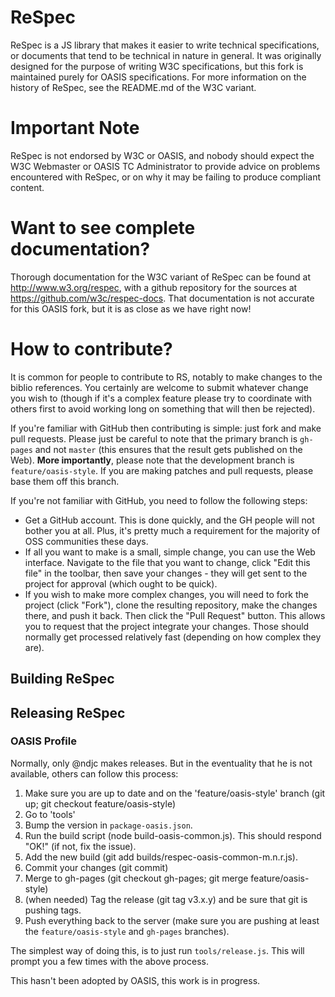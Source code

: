 ReSpec
======

ReSpec is a JS library that makes it easier to write technical specifications, or documents
that tend to be technical in nature in general. It was originally designed for the purpose
of writing W3C specifications, but this fork is maintained purely for OASIS specifications.
For more information on the history of ReSpec, see the README.md of the W3C variant.

Important Note
==============

ReSpec is not endorsed by W3C or OASIS, and nobody should expect the W3C Webmaster or OASIS TC Administrator
to provide advice on problems encountered with ReSpec,
or on why it may be failing to produce compliant content.


Want to see complete documentation?
===================================

Thorough documentation for the W3C variant of ReSpec
can be found at http://www.w3.org/respec, with a github repository
for the sources at https://github.com/w3c/respec-docs.
That documentation is not accurate for this OASIS fork, but it is as close as we have right now!

How to contribute?
==================

It is common for people to contribute to RS, notably to make changes to the biblio references. You
certainly are welcome to submit whatever change you wish to (though if it's a complex feature please
try to coordinate with others first to avoid working long on something that will then be rejected).

If you're familiar with GitHub then contributing is simple: just fork and make pull requests. Please
just be careful to note that the primary branch is `gh-pages` and not `master` (this ensures that
the result gets published on the Web). **More importantly**, please note that the development branch
is `feature/oasis-style`. If you are making patches and pull requests, please base them off this branch.

If you're not familiar with GitHub, you need to follow the following steps:

* Get a GitHub account. This is done quickly, and the GH people will not bother you at all. Plus,
  it's pretty much a requirement for the majority of OSS communities these days.
* If all you want to make is a small, simple change, you can use the Web interface. Navigate to the
  file that you want to change, click "Edit this file" in the toolbar, then save your changes - they
  will get sent to the project for approval (which ought to be quick).
* If you wish to make more complex changes, you will need to fork the project (click "Fork"), clone
  the resulting repository, make the changes there, and push it back. Then click the "Pull Request"
  button. This allows you to request that the project integrate your changes. Those should normally
  get processed relatively fast (depending on how complex they are).


## Building ReSpec


## Releasing ReSpec

### OASIS Profile

Normally, only @ndjc makes releases. But in the eventuality that he is not available, others
can follow this process:

1. Make sure you are up to date and on the 'feature/oasis-style' branch (git up; git checkout feature/oasis-style)
2. Go to 'tools'
3. Bump the version in `package-oasis.json`.
4. Run the build script (node build-oasis-common.js). This should respond "OK!" (if not, fix the
   issue).
5. Add the new build (git add builds/respec-oasis-common-m.n.r.js).
6. Commit your changes (git commit)
7. Merge to gh-pages (git checkout gh-pages; git merge feature/oasis-style)
8. (when needed) Tag the release (git tag v3.x.y) and be sure that git is pushing tags.
9. Push everything back to the server (make sure you are pushing at least the `feature/oasis-style` and
   `gh-pages` branches).

The simplest way of doing this, is to just run `tools/release.js`. This will prompt you a few times
with the above process.

This hasn't been adopted by OASIS, this work is in progress.
